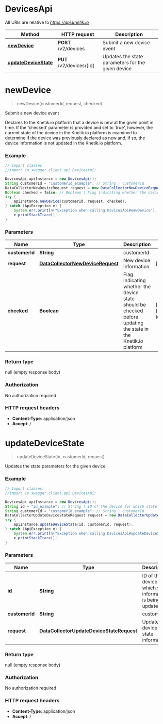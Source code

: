 # DevicesApi

All URIs are relative to *https://api.knetik.io*

Method | HTTP request | Description
------------- | ------------- | -------------
[**newDevice**](DevicesApi.md#newDevice) | **POST** /v2/devices | Submit a new device event
[**updateDeviceState**](DevicesApi.md#updateDeviceState) | **PUT** /v2/devices/{id} | Updates the state parameters for the given device


<a name="newDevice"></a>
# **newDevice**
> newDevice(customerId, request, checked)

Submit a new device event

Declares to the Knetik.io platform that a device is new at the given point in time. If the &#39;checked&#39; parameter is provided and set to &#39;true&#39;, however, the current state of the device in the Knetik.io platform is examined to determine if the device was previously declared as new and, if so, the device information is not updated in the Knetik.io platform.

### Example
```java
// Import classes:
//import io.swagger.client.api.DevicesApi;

DevicesApi apiInstance = new DevicesApi();
String customerId = "customerId_example"; // String | customerId
DataCollectorNewDeviceRequest request = new DataCollectorNewDeviceRequest(); // DataCollectorNewDeviceRequest | New device information
Boolean checked = false; // Boolean | Flag indicating whether the device state should be checked before updating the state in the Knetik.io platform
try {
    apiInstance.newDevice(customerId, request, checked);
} catch (ApiException e) {
    System.err.println("Exception when calling DevicesApi#newDevice");
    e.printStackTrace();
}
```

### Parameters

Name | Type | Description  | Notes
------------- | ------------- | ------------- | -------------
 **customerId** | **String**| customerId |
 **request** | [**DataCollectorNewDeviceRequest**](DataCollectorNewDeviceRequest.md)| New device information | [optional]
 **checked** | **Boolean**| Flag indicating whether the device state should be checked before updating the state in the Knetik.io platform | [optional] [default to false]

### Return type

null (empty response body)

### Authorization

No authorization required

### HTTP request headers

 - **Content-Type**: application/json
 - **Accept**: */*

<a name="updateDeviceState"></a>
# **updateDeviceState**
> updateDeviceState(id, customerId, request)

Updates the state parameters for the given device

### Example
```java
// Import classes:
//import io.swagger.client.api.DevicesApi;

DevicesApi apiInstance = new DevicesApi();
String id = "id_example"; // String | ID of the device for which state information is being updated
String customerId = "customerId_example"; // String | customerId
DataCollectorUpdateDeviceStateRequest request = new DataCollectorUpdateDeviceStateRequest(); // DataCollectorUpdateDeviceStateRequest | Updated device state information
try {
    apiInstance.updateDeviceState(id, customerId, request);
} catch (ApiException e) {
    System.err.println("Exception when calling DevicesApi#updateDeviceState");
    e.printStackTrace();
}
```

### Parameters

Name | Type | Description  | Notes
------------- | ------------- | ------------- | -------------
 **id** | **String**| ID of the device for which state information is being updated |
 **customerId** | **String**| customerId |
 **request** | [**DataCollectorUpdateDeviceStateRequest**](DataCollectorUpdateDeviceStateRequest.md)| Updated device state information | [optional]

### Return type

null (empty response body)

### Authorization

No authorization required

### HTTP request headers

 - **Content-Type**: application/json
 - **Accept**: */*


